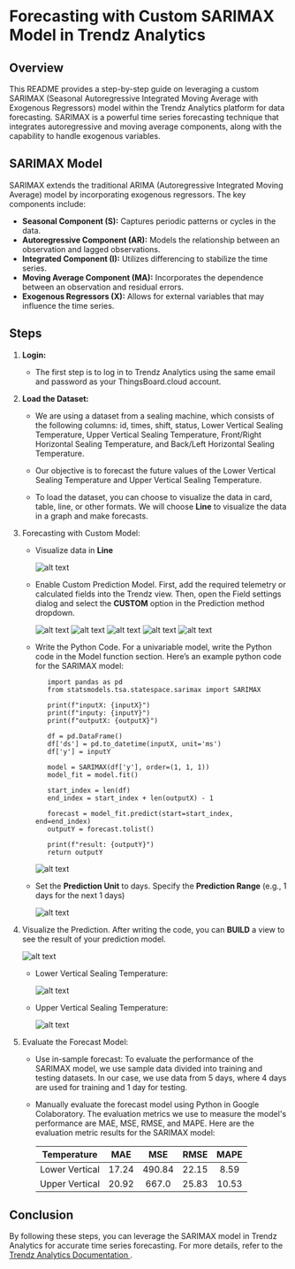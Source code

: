 # Forecasting with Custom SARIMAX Model in Trendz Analytics

## **Overview**

This README provides a step-by-step guide on leveraging a custom SARIMAX (Seasonal Autoregressive Integrated Moving Average with Exogenous Regressors) model within the Trendz Analytics platform for data forecasting. SARIMAX is a powerful time series forecasting technique that integrates autoregressive and moving average components, along with the capability to handle exogenous variables.

## SARIMAX Model

SARIMAX extends the traditional ARIMA (Autoregressive Integrated Moving Average) model by incorporating exogenous regressors. The key components include:

- **Seasonal Component (S):** Captures periodic patterns or cycles in the data.
- **Autoregressive Component (AR):** Models the relationship between an observation and lagged observations.
- **Integrated Component (I):** Utilizes differencing to stabilize the time series.
- **Moving Average Component (MA):** Incorporates the dependence between an observation and residual errors.
- **Exogenous Regressors (X):** Allows for external variables that may influence the time series.

## **Steps**

1. **Login:**

   - The first step is to log in to Trendz Analytics using the same email and password as your ThingsBoard.cloud account.

2. **Load the Dataset:**

   - We are using a dataset from a sealing machine, which consists of the following columns: id, times, shift, status, Lower Vertical Sealing Temperature, Upper Vertical Sealing Temperature, Front/Right Horizontal Sealing Temperature, and Back/Left Horizontal Sealing Temperature.

   - Our objective is to forecast the future values of the Lower Vertical Sealing Temperature and Upper Vertical Sealing Temperature.

   - To load the dataset, you can choose to visualize the data in card, table, line, or other formats. We will choose **Line** to visualize the data in a graph and make forecasts.

3. Forecasting with Custom Model:

   - Visualize data in **Line**

     ![alt text](images/custom_SARIMAX/line.png)

   - Enable Custom Prediction Model. First, add the required telemetry or calculated fields into the Trendz view. Then, open the Field settings dialog and select the **CUSTOM** option in the Prediction method dropdown.

     ![alt text](images/custom_SARIMAX/date.png)
     ![alt text](images/custom_SARIMAX/group.png)
     ![alt text](images/custom_SARIMAX/avg.png)
     ![alt text](images/custom_SARIMAX/fillgap.png)
     ![alt text](images/custom_SARIMAX/pred.png)

   - Write the Python Code. For a univariable model, write the Python code in the Model function section. Here’s an example python code for the SARIMAX model:

     ```
        import pandas as pd
        from statsmodels.tsa.statespace.sarimax import SARIMAX

        print(f"inputX: {inputX}")
        print(f"inputy: {inputY}")
        print(f"outputX: {outputX}")

        df = pd.DataFrame()
        df['ds'] = pd.to_datetime(inputX, unit='ms')
        df['y'] = inputY

        model = SARIMAX(df['y'], order=(1, 1, 1))
        model_fit = model.fit()

        start_index = len(df)
        end_index = start_index + len(outputX) - 1

        forecast = model_fit.predict(start=start_index, end=end_index)
        outputY = forecast.tolist()

        print(f"result: {outputY}")
        return outputY
     ```

     ![alt text](images/custom_SARIMAX/code.png)

   - Set the **Prediction Unit** to days. Specify the **Prediction Range** (e.g., 1 days for the next 1 days)

     ![alt text](images/custom_SARIMAX/range.png)

4. Visualize the Prediction. After writing the code, you can **BUILD** a view to see the result of your prediction model.

   ![alt text](images/custom_SARIMAX/build.png)

   - Lower Vertical Sealing Temperature:

     ![alt text](images/custom_SARIMAX/result_vb.png)

   - Upper Vertical Sealing Temperature:

     ![alt text](images/custom_SARIMAX/result_va.png)

5. Evaluate the Forecast Model:

   - Use in-sample forecast: To evaluate the performance of the SARIMAX model, we use sample data divided into training and testing datasets. In our case, we use data from 5 days, where 4 days are used for training and 1 day for testing.
   - Manually evaluate the forecast model using Python in Google Colaboratory. The evaluation metrics we use to measure the model's performance are MAE, MSE, RMSE, and MAPE. Here are the evaluation metric results for the SARIMAX model:

     |  Temperature   | MAE | MSE | RMSE | MAPE |
     | :------------: | :-: | :-: | :--: | :--: |
     | Lower Vertical |  17.24  |  490.84  |  22.15   |  8.59   |
     | Upper Vertical |  20.92  |  667.0  |  25.83   |  10.53   |

## Conclusion

By following these steps, you can leverage the SARIMAX model in Trendz Analytics for accurate time series forecasting. For more details, refer to the [Trendz Analytics Documentation ](https://thingsboard.io/docs/trendz/).
